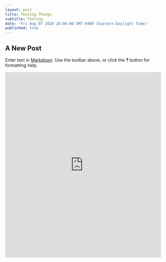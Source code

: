 ```yaml
---
layout: post
title: Testing Things
subtitle: Testing
date: 'Fri Aug 07 2020 20:00:00 GMT-0400 (Eastern Daylight Time)'
published: true
---
```

## A New Post

Enter text in [Markdown](http://daringfireball.net/projects/markdown/). Use the toolbar above, or click the **?** button for formatting help.


<iframe src='https://view.officeapps.live.com/op/embed.aspx?src=[https://csiesel.github.io/ppts/SaniPathToolLogic.pptx]' width='100%' height='600px' frameborder='0'>

 <embed src="https://csiesel.github.io/pdfs/EUV_EHCregistration.pdf" width="100%" height="500px" type="application/pdf" />
